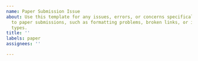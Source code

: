 ```yaml
---
name: Paper Submission Issue
about: Use this template for any issues, errors, or concerns specifically related
  to paper submissions, such as formatting problems, broken links, or incorrect file
  types.
title: ''
labels: paper
assignees: ''

---
```



